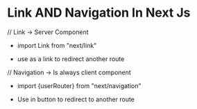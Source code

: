 <h1>Link AND Navigation In Next Js</h1>

// Link -> Server Component

- import Link from "next/link"

* use as a link to redirect another route

// Navigation -> Is always client component

- import {userRouter} from "next/navigation"

* Use in button to redirect to another route
